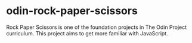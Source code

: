 # odin-rock-paper-scissors
Rock Paper Scissors is one of the foundation projects in The Odin Project curriculum. This project aims to get more familiar with JavaScript.
